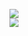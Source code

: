 [![](https://img.shields.io/badge/Made%20With-Github%20Spray-lightgrey.svg?style=for-the-badge&logo=github)](https://github.com/Annihil/github-spray#286)  
[![](https://i.imgur.com/2DrTn0Z.gif)](https://github.com/Annihil/github-spray)